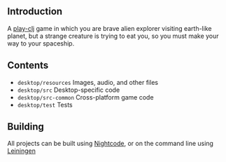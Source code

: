 ## Introduction

A [play-clj](https://github.com/oakes/play-clj) game in which you are brave alien explorer visiting earth-like planet, 
but a strange creature is trying to eat you, so you must make your way to your spaceship.

## Contents

* `desktop/resources` Images, audio, and other files
* `desktop/src` Desktop-specific code
* `desktop/src-common` Cross-platform game code
* `desktop/test` Tests

## Building

All projects can be built using [Nightcode](https://nightcode.info/), or on the command line using [Leiningen](https://github.com/technomancy/leiningen)
